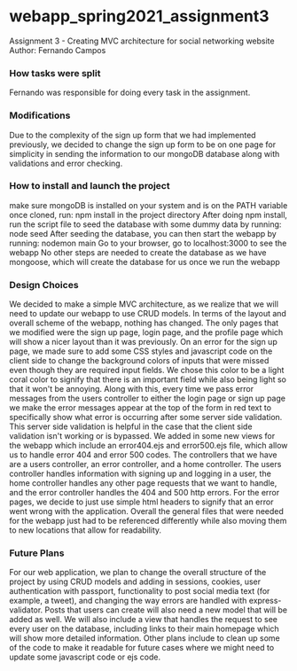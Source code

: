 # webapp_spring2021_assignment3

Assignment 3 - Creating MVC architecture for social networking website
Author: Fernando Campos

### How tasks were split

Fernando was responsible for doing every task in the assignment. 

### Modifications

Due to the complexity of the sign up form that we had implemented previously, we decided to change the sign up form to
be on one page for simplicity in sending the information to our mongoDB database along with validations and error checking.

### How to install and launch the project

make sure mongoDB is installed on your system and is on the PATH variable
once cloned, run: npm install in the project directory
After doing npm install, run the script file to seed the database with some dummy data by running: node seed
After seeding the database, you can then start the webapp by running: nodemon main
Go to your browser, go to localhost:3000 to see the webapp
No other steps are needed to create the database as we have mongoose, which will create the database for us once we
run the webapp

### Design Choices

We decided to make a simple MVC architecture, as we realize that we will need to update our webapp to use CRUD models.
In terms of the layout and overall scheme of the webapp, nothing has changed. The only pages that we modified were
the sign up page, login page, and the profile page which will show a nicer layout than it was previously. On an
error for the sign up page, we made sure to add some CSS styles and javascript code on the client side to change
the background colors of inputs that were missed even though they are required input fields. We chose this color
to be a light coral color to signify that there is an important field while also being light so that it won't be
annoying. Along with this, every time we pass error messages from the users controller to either the login page or sign up page
we make the error messages appear at the top of the form in red text to specifically show what error is occurring after some
server side validation. This server side validation is helpful in the case that the client side validation isn't working or is bypassed. 
We added in some new views for the webapp which include an error404.ejs and error500.ejs file, which allow us to handle error 404 and error 500
codes. The controllers that we have are a users controller, an error controller, and a home controller. The users controller handles
information with signing up and logging in a user, the home controller handles any other page requests that we want to handle, and
the error controller handles the 404 and 500 http errors. For the error pages, we decide to just use simple html headers to signify that
an error went wrong with the application. Overall the general files that were needed for the webapp just had to be referenced differently while
also moving them to new locations that allow for readability. 

### Future Plans

For our web application, we plan to change the overall structure of the project by using CRUD models and adding in sessions, cookies, user authentication
with passport, functionality to post social media text (for example, a tweet), and changing the way errors are handled with express-validator. Posts that users 
can create will also need a new model that will be added as well. We will also include a view that handles the request to see every user on the database, including
links to their main homepage which will show more detailed information. Other plans include to clean up some of the code to make it readable for future cases where
we might need to update some javascript code or ejs code. 

